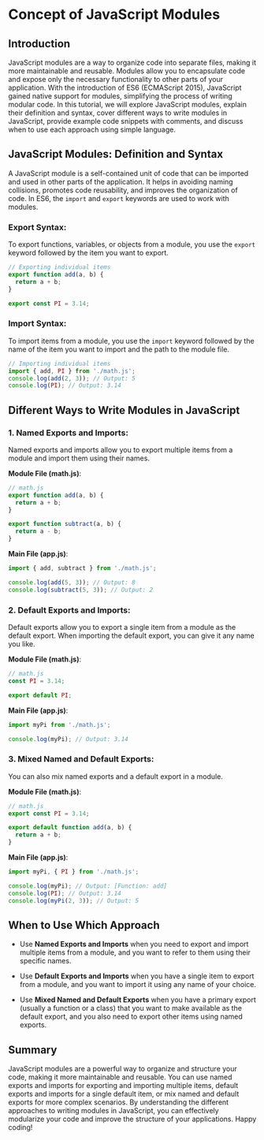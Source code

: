 # Concept of JavaScript Modules

## Introduction

JavaScript modules are a way to organize code into separate files, making it more maintainable and reusable. Modules allow you to encapsulate code and expose only the necessary functionality to other parts of your application. With the introduction of ES6 (ECMAScript 2015), JavaScript gained native support for modules, simplifying the process of writing modular code. In this tutorial, we will explore JavaScript modules, explain their definition and syntax, cover different ways to write modules in JavaScript, provide example code snippets with comments, and discuss when to use each approach using simple language.

## JavaScript Modules: Definition and Syntax

A JavaScript module is a self-contained unit of code that can be imported and used in other parts of the application. It helps in avoiding naming collisions, promotes code reusability, and improves the organization of code. In ES6, the `import` and `export` keywords are used to work with modules.

### Export Syntax:

To export functions, variables, or objects from a module, you use the `export` keyword followed by the item you want to export.

```javascript
// Exporting individual items
export function add(a, b) {
  return a + b;
}

export const PI = 3.14;
```

### Import Syntax:

To import items from a module, you use the `import` keyword followed by the name of the item you want to import and the path to the module file.

```javascript
// Importing individual items
import { add, PI } from './math.js';
console.log(add(2, 3)); // Output: 5
console.log(PI); // Output: 3.14
```

## Different Ways to Write Modules in JavaScript

### 1. Named Exports and Imports:

Named exports and imports allow you to export multiple items from a module and import them using their names.

**Module File (math.js)**:
```javascript
// math.js
export function add(a, b) {
  return a + b;
}

export function subtract(a, b) {
  return a - b;
}
```

**Main File (app.js)**:
```javascript
import { add, subtract } from './math.js';

console.log(add(5, 3)); // Output: 8
console.log(subtract(5, 3)); // Output: 2
```

### 2. Default Exports and Imports:

Default exports allow you to export a single item from a module as the default export. When importing the default export, you can give it any name you like.

**Module File (math.js)**:
```javascript
// math.js
const PI = 3.14;

export default PI;
```

**Main File (app.js)**:
```javascript
import myPi from './math.js';

console.log(myPi); // Output: 3.14
```

### 3. Mixed Named and Default Exports:

You can also mix named exports and a default export in a module.

**Module File (math.js)**:
```javascript
// math.js
export const PI = 3.14;

export default function add(a, b) {
  return a + b;
}
```

**Main File (app.js)**:
```javascript
import myPi, { PI } from './math.js';

console.log(myPi); // Output: [Function: add]
console.log(PI); // Output: 3.14
console.log(myPi(2, 3)); // Output: 5
```

## When to Use Which Approach

- Use **Named Exports and Imports** when you need to export and import multiple items from a module, and you want to refer to them using their specific names.

- Use **Default Exports and Imports** when you have a single item to export from a module, and you want to import it using any name of your choice.

- Use **Mixed Named and Default Exports** when you have a primary export (usually a function or a class) that you want to make available as the default export, and you also need to export other items using named exports.

## Summary

JavaScript modules are a powerful way to organize and structure your code, making it more maintainable and reusable. You can use named exports and imports for exporting and importing multiple items, default exports and imports for a single default item, or mix named and default exports for more complex scenarios. By understanding the different approaches to writing modules in JavaScript, you can effectively modularize your code and improve the structure of your applications. Happy coding!